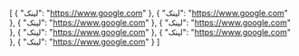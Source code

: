 [
  {
    "لینک": "https://www.google.com"
  },
  {
    "لینک": "https://www.google.com"
  },
  {
    "لینک": "https://www.google.com"
  },
  {
    "لینک": "https://www.google.com"
  },
  {
    "لینک": "https://www.google.com"
  },
  {
    "لینک": "https://www.google.com"
  },
  {
    "لینک": "https://www.google.com"
  }
]
